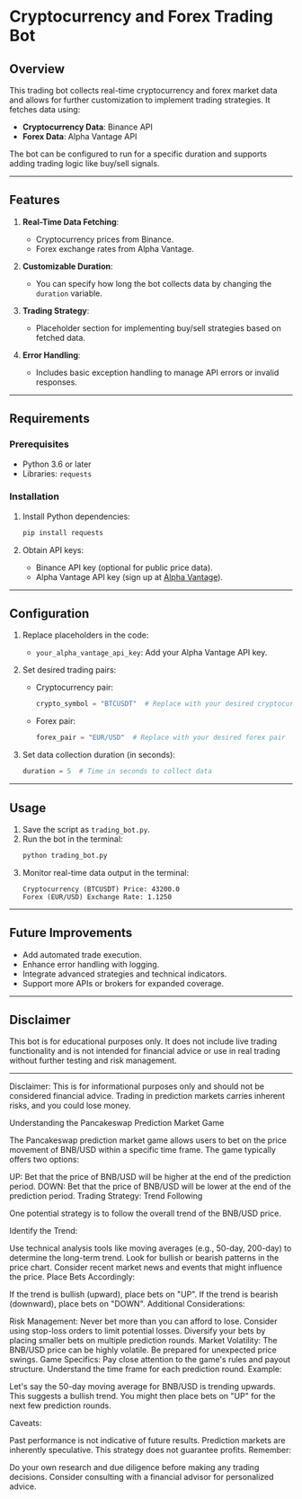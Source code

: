 # Cryptocurrency and Forex Trading Bot

## Overview
This trading bot collects real-time cryptocurrency and forex market data and allows for further customization to implement trading strategies. It fetches data using:

- **Cryptocurrency Data**: Binance API
- **Forex Data**: Alpha Vantage API

The bot can be configured to run for a specific duration and supports adding trading logic like buy/sell signals.

---

## Features
1. **Real-Time Data Fetching**:
   - Cryptocurrency prices from Binance.
   - Forex exchange rates from Alpha Vantage.

2. **Customizable Duration**:
   - You can specify how long the bot collects data by changing the `duration` variable.

3. **Trading Strategy**:
   - Placeholder section for implementing buy/sell strategies based on fetched data.

4. **Error Handling**:
   - Includes basic exception handling to manage API errors or invalid responses.

---

## Requirements
### Prerequisites
- Python 3.6 or later
- Libraries: `requests`

### Installation
1. Install Python dependencies:
   ```bash
   pip install requests
   ```

2. Obtain API keys:
   - Binance API key (optional for public price data).
   - Alpha Vantage API key (sign up at [Alpha Vantage](https://www.alphavantage.co/)).

---

## Configuration
1. Replace placeholders in the code:
   - `your_alpha_vantage_api_key`: Add your Alpha Vantage API key.

2. Set desired trading pairs:
   - Cryptocurrency pair:
     ```python
     crypto_symbol = "BTCUSDT"  # Replace with your desired cryptocurrency pair
     ```
   - Forex pair:
     ```python
     forex_pair = "EUR/USD"  # Replace with your desired forex pair
     ```

3. Set data collection duration (in seconds):
   ```python
   duration = 5  # Time in seconds to collect data
   ```

---

## Usage
1. Save the script as `trading_bot.py`.
2. Run the bot in the terminal:
   ```bash
   python trading_bot.py
   ```
3. Monitor real-time data output in the terminal:
   ```
   Cryptocurrency (BTCUSDT) Price: 43200.0
   Forex (EUR/USD) Exchange Rate: 1.1250
   ```

---

## Future Improvements
- Add automated trade execution.
- Enhance error handling with logging.
- Integrate advanced strategies and technical indicators.
- Support more APIs or brokers for expanded coverage.

---

## Disclaimer
This bot is for educational purposes only. It does not include live trading functionality and is not intended for financial advice or use in real trading without further testing and risk management.

---

Disclaimer: This is for informational purposes only and should not be considered financial advice. Trading in prediction markets carries inherent risks, and you could lose money.

Understanding the Pancakeswap Prediction Market Game

The Pancakeswap prediction market game allows users to bet on the price movement of BNB/USD within a specific time frame. The game typically offers two options:

UP: Bet that the price of BNB/USD will be higher at the end of the prediction period.
DOWN: Bet that the price of BNB/USD will be lower at the end of the prediction period.
Trading Strategy: Trend Following

One potential strategy is to follow the overall trend of the BNB/USD price.

Identify the Trend:

Use technical analysis tools like moving averages (e.g., 50-day, 200-day) to determine the long-term trend.
Look for bullish or bearish patterns in the price chart.
Consider recent market news and events that might influence the price.
Place Bets Accordingly:

If the trend is bullish (upward), place bets on "UP".
If the trend is bearish (downward), place bets on "DOWN".
Additional Considerations:

Risk Management:
Never bet more than you can afford to lose.
Consider using stop-loss orders to limit potential losses.
Diversify your bets by placing smaller bets on multiple prediction rounds.
Market Volatility:
The BNB/USD price can be highly volatile.
Be prepared for unexpected price swings.
Game Specifics:
Pay close attention to the game's rules and payout structure.
Understand the time frame for each prediction round.
Example:

Let's say the 50-day moving average for BNB/USD is trending upwards. This suggests a bullish trend. You might then place bets on "UP" for the next few prediction rounds.

Caveats:

Past performance is not indicative of future results.
Prediction markets are inherently speculative.
This strategy does not guarantee profits.
Remember:

Do your own research and due diligence before making any trading decisions.
Consider consulting with a financial advisor for personalized advice.
